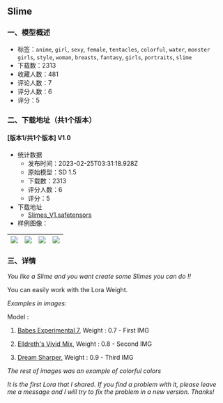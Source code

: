 ## Slime
### 一、模型概述

- 标签：`anime`, `girl`, `sexy`, `female`, `tentacles`, `colorful`, `water`, `monster girls`, `style`, `woman`, `breasts`, `fantasy`, `girls`, `portraits`, `slime`
- 下载数：2313
- 收藏人数：481
- 评论人数：7
- 评分人数：6
- 评分：5

### 二、下载地址（共1个版本）

#### [版本1/共1个版本] V1.0

- 统计数据
  - 发布时间：2023-02-25T03:31:18.928Z
  - 原始模型：SD 1.5
  - 下载数：2313
  - 评分人数：6
  - 评分：5
- 下载地址
  - [Slimes_V1.safetensors](https://civitai.com/api/download/models/14409)
- 样例图像：

| <img src="https://image.civitai.com/xG1nkqKTMzGDvpLrqFT7WA/7047afab-bf54-48ad-99f9-63569bbf9800/width=450/140637.jpeg" /> | <img src="https://image.civitai.com/xG1nkqKTMzGDvpLrqFT7WA/6b0a5921-7dec-4415-917f-af8cb4879300/width=450/140569.jpeg" /> | <img src="https://image.civitai.com/xG1nkqKTMzGDvpLrqFT7WA/4d2a19f3-fc77-4c7a-e417-590307679500/width=450/140564.jpeg" /> | <img src="https://image.civitai.com/xG1nkqKTMzGDvpLrqFT7WA/95671b9e-9efb-4e53-50db-b1e06af43200/width=450/140568.jpeg" /> |
| ---- | ---- | ---- | ---- |


### 三、详情
<p><em>You like a Slime and you want create some Slimes you can do !!</em></p><p>You can easily work with the Lora Weight.</p><p><em>Examples in images:</em></p><p>Model :</p><ol><li><p><a target="_blank" rel="ugc" href="https://civitai.com/models/2220/babes">Babes Experimental 7</a>, Weight : 0.7 - First IMG</p></li><li><p><a target="_blank" rel="ugc" href="https://civitai.com/models/2747/elldreths-vivid-mix">Elldreth's Vivid Mix</a>, Weight : 0.8 - Second IMG</p></li><li><p><a target="_blank" rel="ugc" href="https://civitai.com/models/4384/dreamshaper">Dream Sharper,</a> Weight : 0.9 - Third IMG</p></li></ol><p></p><p><em>The rest of images was an example of colorful colors</em></p><p><em>It is the first Lora that I shared. If you find a problem with it, please leave me a message and I will try to fix the problem in a new version. Thanks!</em></p><p></p><p></p>